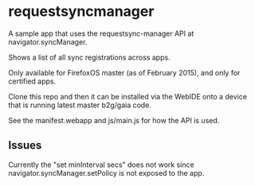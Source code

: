 # requestsyncmanager

A sample app that uses the requestsync-manager API at navigator.syncManager.

Shows a list of all sync registrations across apps.

Only available for FirefoxOS master (as of February 2015), and only for certified apps.

Clone this repo and then it can be installed via the WebIDE onto a device that is running latest master b2g/gaia code.

See the manifest.webapp and js/main.js for how the API is used.

## Issues

Currently the "set minInterval secs" does not work since navigator.syncManager.setPolicy is not exposed to the app.
